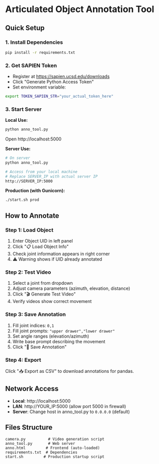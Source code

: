 # Articulated Object Annotation Tool

## Quick Setup

### 1. Install Dependencies
```bash
pip install -r requirements.txt
```

### 2. Get SAPIEN Token
- Register at https://sapien.ucsd.edu/downloads
- Click "Generate Python Access Token"
- Set environment variable:
```bash
export TOKEN_SAPIEN_STR="your_actual_token_here"
```

### 3. Start Server

**Local Use:**
```bash
python anno_tool.py
```
Open http://localhost:5000

**Server Use:**
```bash
# On server
python anno_tool.py

# Access from your local machine
# Replace SERVER_IP with actual server IP
http://SERVER_IP:5000
```

**Production (with Gunicorn):**
```bash
./start.sh prod
```

## How to Annotate

### Step 1: Load Object
1. Enter Object UID in left panel
2. Click "📋 Load Object Info"
3. Check joint information appears in right corner
4. ⚠️ Warning shows if UID already annotated

### Step 2: Test Video
1. Select a joint from dropdown
2. Adjust camera parameters (azimuth, elevation, distance)
3. Click "🎬 Generate Test Video"
4. Verify videos show correct movement

### Step 3: Save Annotation
1. Fill joint indices: `0,1`
2. Fill joint prompts: `"upper drawer","lower drawer"`
3. Set angle ranges (elevation/azimuth)
4. Write base prompt describing the movement
5. Click "💾 Save Annotation"

### Step 4: Export
Click "📥 Export as CSV" to download annotations for pandas.

## Network Access

- **Local**: http://localhost:5000
- **LAN**: http://YOUR_IP:5000 (allow port 5000 in firewall)
- **Server**: Change host in anno_tool.py to `0.0.0.0` (default)

## Files Structure
```
camera.py          # Video generation script
anno_tool.py       # Web server
anno.html         # Frontend (auto-loaded)
requirements.txt  # Dependencies
start.sh         # Production startup script
```